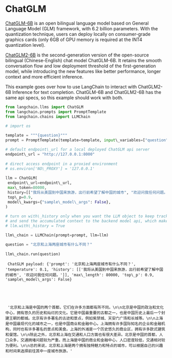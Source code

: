 # ChatGLM

[ChatGLM-6B](https://github.com/THUDM/ChatGLM-6B) is an open bilingual language model based on General Language Model (GLM) framework, with 6.2 billion parameters. With the quantization technique, users can deploy locally on consumer-grade graphics cards (only 6GB of GPU memory is required at the INT4 quantization level).

[ChatGLM2-6B](https://github.com/THUDM/ChatGLM2-6B) is the second-generation version of the open-source bilingual (Chinese-English) chat model ChatGLM-6B. It retains the smooth conversation flow and low deployment threshold of the first-generation model, while introducing the new features like better performance, longer context and more efficient inference.

This example goes over how to use LangChain to interact with ChatGLM2-6B Inference for text completion.
ChatGLM-6B and ChatGLM2-6B has the same api specs, so this example should work with both.

```python
from langchain.llms import ChatGLM  
from langchain.prompts import PromptTemplate  
from langchain.chains import LLMChain  
  
# import os  

```

```python
template = """{question}"""  
prompt = PromptTemplate(template=template, input\_variables=["question"])  

```

```python
# default endpoint\_url for a local deployed ChatGLM api server  
endpoint\_url = "http://127.0.0.1:8000"  
  
# direct access endpoint in a proxied environment  
# os.environ['NO\_PROXY'] = '127.0.0.1'  
  
llm = ChatGLM(  
 endpoint\_url=endpoint\_url,  
 max\_token=80000,  
 history=[["我将从美国到中国来旅游，出行前希望了解中国的城市", "欢迎问我任何问题。"]],  
 top\_p=0.9,  
 model\_kwargs={"sample\_model\_args": False},  
)  
  
# turn on with\_history only when you want the LLM object to keep track of the conversation history  
# and send the accumulated context to the backend model api, which make it stateful. By default it is stateless.  
# llm.with\_history = True  

```

```python
llm\_chain = LLMChain(prompt=prompt, llm=llm)  

```

```python
question = "北京和上海两座城市有什么不同？"  
  
llm\_chain.run(question)  

```

```text
 ChatGLM payload: {'prompt': '北京和上海两座城市有什么不同？', 'temperature': 0.1, 'history': [['我将从美国到中国来旅游，出行前希望了解中国的城市', '欢迎问我任何问题。']], 'max\_length': 80000, 'top\_p': 0.9, 'sample\_model\_args': False}  
  
  
  
  
  
 '北京和上海是中国的两个首都，它们在许多方面都有所不同。\n\n北京是中国的政治和文化中心，拥有悠久的历史和灿烂的文化。它是中国最重要的古都之一，也是中国历史上最后一个封建王朝的都城。北京有许多著名的古迹和景点，例如紫禁城、天安门广场和长城等。\n\n上海是中国最现代化的城市之一，也是中国商业和金融中心。上海拥有许多国际知名的企业和金融机构，同时也有许多著名的景点和美食。上海的外滩是一个历史悠久的商业区，拥有许多欧式建筑和餐馆。\n\n除此之外，北京和上海在交通和人口方面也有很大差异。北京是中国的首都，人口众多，交通拥堵问题较为严重。而上海是中国的商业和金融中心，人口密度较低，交通相对较为便利。\n\n总的来说，北京和上海是两个拥有独特魅力和特点的城市，可以根据自己的兴趣和时间来选择前往其中一座城市旅游。'  

```
